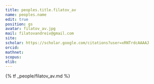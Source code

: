 ```yaml
---
title: peoples.title.filatov_av
name: peoples.name
edit: true
position: gs
avatar: filatov_av.jpg
mail: filatovandreiv@gmail.com
site: 
scholar: https://scholar.google.com/citations?user=xRNTrdcAAAAJ
orcid: 
mathnet: 
scopus: 
elib:
---
```


{% tf _people/filatov_av.md %}
